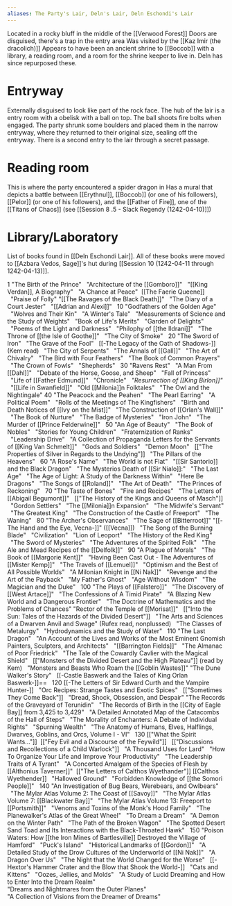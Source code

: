 ```yaml
---
aliases: The Party's Lair, Deln's Lair, Deln Eschondi's Lair
---
```


Located in a rocky bluff in the middle of the [[Verwood Forest]]
Doors are disguised, there's a trap in the entry area
Was visited by the [[Kaz Imir (the dracolich)]]
Appears to have been an ancient shrine to [[Boccob]] with a library, a reading room, and a room for the shrine keeper to live in. Deln has since repurposed these.

# Entryway
Externally disguised to look like part of the rock face.  The hub of the lair is a entry room with a obelisk with a ball on top.  The ball shoots fire bolts when engaged.  The party shrunk some boulders and placed them in the narrow entryway, where they returned to their original size, sealing off the entryway.  There is a second entry to the lair through a secret passage.

# Reading room
This is where the party encountered a spider dragon in Has a mural that depicts a battle between [[Erythnul]], [[Boccob]] (or one of his followers), [[Pelor]] (or one of his followers), and the [[Father of Fire]], one of the [[Titans of Chaos]] (see [[Session 8 .5 - Slack Regendy (1242-04-10)]])

# Library/Laboratory

List of books found in [[Deln Eschondi Lair]].  All of these books were moved to [[Azbara Vedos, Sage]]'s hut during [[Session 10 (1242-04-11 through 1242-04-13)]].

1 "The Birth of the Prince"
  "Architecture of the [[Gomboro]]"
  "[[King Verdan]], A Biography"
  "A Chance at Peace"
 [[The Faerie Queene]]
  "Praise of Folly"
"[[The Ravages of the Black Death]]"
  "The Diary of a Court Jester"
  "[[Adrian and Alexi]]"
  10 "Godfathers of the Golden Age"
  "Wolves and Their Kin"
  "A Winter's Tale"
  "Measurements of Science and the Study of Weights"
  "Book of Life's Merits"
  "Garden of Delights"
  "Poems of the Light and Darkness"
  "Philophy of [[the Ildrani]]"
  "The Throne of [[the Isle of Goothe]]"
  "The City of Smoke"
  20 "The Sword of Iron"
  "The Grave of the Fool"
  [[-The Legacy of the Oath of Shadows-]] (Kem read)
  "The City of Serpents"
  "The Annals of [[Gall]]"
  "The Art of Chivalry"
  "The Bird with Four Feathers"
  "The Book of Common Prayers"
  "The Crown of Fowls"
  "Shepherds"
  30 "Ravens Rest"
  "A Man From [[Dahl]]"
  "Debate of the Horse, Goose, and Sheep"
  "Fall of Princess"
  "Life of [[Father Edmund]]"
  "Chronicle"
  *"Resurrection of [[King Birlon]]"*
  "[[Life in Swanfield]]"
  "Old [[Milonia]]n Folktales"
  "The Owl and the Nightingale"
40 "The Peacock and the Peahen"
  "The Pearl Earring"
  "A Political Poem"
  "Rolls of the Meetings of The Kingfishers"
  "Birth and Death Notices of [[Ivy on the Mist]]"
  "The Construction of [[Orlan's Wall]]"
  "The Book of Nurture"
  "The Badge of Mysteries"
  "Iron John"
  "The Murder of [[Prince Felderwine]]"
  50 "An Age of Beauty"
  "The Book of Nobles"
  "Stories for Young Children"
  "Fraternization of Ranks"
  "Leadership Drive"
  "A Collection of Propaganda Letters for the Servants of [[King Van Schmelt]]"
  "Gods and Soldiers"
  "Demon Moon"
  [["The Properties of Silver in Regards to the Undying"]]
  "The Pillars of the Heavens"
  60 "A Rose's Name"
  "The World is not Flat"
  "[[Sir Santorio]] and the Black Dragon"
  "The Mysterios Death of [[Sir Nialo]]:"
  "The Last Age"
  "The Age of Light: A Study of the Darkness Within"
  "Here Be Dragons"
  "The Songs of [[Roland]]"
  "The Art of Death"
  "The Princes of Reckoning"
  70 "The Taste of Bones"
  "Fire and Recipes"
  "The Letters of [[Abigail Begumont]]"
  [["The History of the Kings and Queens of Masch"]]
  "Gordon Settlers"
  "The [[Milonia]]n Expansion"
  "The Midwife's Servant"
  "The Greatest King"
  "The Construction of the Castle of Freeport"
  "The Waning"
  80 "The Archer's Observances"
  "The Sage of [[Bitterroot]]"
"[[-The Hand and the Eye, Vecna-]]" ([[Vecna]])
  "The Song of the Burning Blade"
  "Civilization"
  "Lion of Leoport"
  "The History of the Red King"
  "The Sword of Mysteries"
  "The Adventures of the Spirited Folk"
  "The Ale and Mead Recipes of the [[Delfolk]]"
  90 "A Plague of Morals"
  "The Book of [[Margorie Kent]]"
  "Having Been Cast Out - The Adventures of [[Mister Kemp]]"
  "The Travels of [[Lemuel]]"
  "Optimism and the Best of All Possible Worlds"
  "A Milonian Knight in [[Ni Nak]]"
  "Revenge and the Art of the Payback"
  "My Father's Ghost"
  "Age Without Wisdom"
  "The Magician and the Duke"
  100 "The Plays of [[Falstero]]"
  "The Discovery of [[West Artace]]"
  "The Confessions of A Timid Pirate"
  "A Blazing New World and a Dangerous Frontier"
  "The Doctrine of Mathematics and the Problems of Chances"
"Rector of the Temple of [[Morisat]]"
  [["Into the Sun: Tales of the Hazards of the Divided Desert"]]
  "The Arts and Sciences of a Dwarven Anvil and Swage" (Rufex read, nonplussed)
  "The Classes of Metalurgy"
  "Hydrodynamics and the Study of Water"
  110 "The Last Dragon"
  "An Account of the Lives and Works of the Most Eminent Gnomish Painters, Sculpters, and Architects"
  "[[Barrington Fields]]"
  "The Almanac of Poor Friedrick"
  "The Tale of the Cowardly Cavlier with the Magical Shield"
  [["Monsters of the Divided Desert and the High Plateau"]] (read by Kem)
  "Monsters and Beasts Who Roam the [[Goblin Wastes]]"
"The Dune Walker's Story"
  [[-Castle Baswerk and the Tales of King Orlan Baswerk-]]==
  120 [[-The Letters of Sir Edward Curth and the Vampire Hunter-]]
  "Orc Recipes: Strange Tastes and Exotic Spices"
  [["Sometimes They Come Back"]]
  "Dread, Shock, Obsession, and Despair"
"The Records of the Graveyard of Terunidin"
  "The Records of Birth in the [[City of Eagle Bay]] from 3,425 to 3,429"
  "A Detailed Annotated Map of the Catacombs of the Hall of Steps"
  "The Morality of Enchanters: A Debate of Individual Rights"
  "Spurning Wealth"
  "The Anatomy of Humans, Elves, Halflings, Dwarves, Goblins, and Orcs, Volume I - VI"
  130 [["What the Spirit Wants..."]]
 [["Fey Evil and a Discourse of the Feywild"]]
  [["Discussions and Recollections of a Child Warlock"]]
  "A Thousand Uses for Lard"
  "How To Organize Your Life and Improve Your Productivity"
  "The Leadership Traits of A Tyrant"
  "A Concerted Amalgam of the Species of Flesh by [[Althonius Taverner]]"
 [["The Letters of Calthos Wyethander"]] [[Calthos Wyethender]]
  "Hallowed Ground"
  "Forbidden Knowledge of [[the Somori People]]"
  140 "An Investigation of Bug Bears, Werebears, and Owlbears"
  "The Mylar Atlas Volume 2: The Coast of [[Savoy]]"
  "The Mylar Atlas Volume 7: [[Blackwater Bay]]"
  "The Mylar Atlas Volume 13: Freeport to [[Portsmith]]"
  "Venoms and Toxins of the Monk's Hood Family"
  "The Planewalker's Atlas of the Great Wheel"
  "To Dream a Dream"
  "A Demon on the Winter Path"
  "The Path of the Broken Wagon"
  "The Spotted Desert Sand Toad and Its Interactions with the Black-Throated Hawk"
  150 "Poison Waters: How [[the Iron Mines of Bartlesville]] Destroyed the Village of Hamford"
  "Puck's Island"
  "Historical Landmarks of [[Gordon]]"
  "A Detailed Study of the Drow Cultures of the Underworld of [[Ni Nak]]"
  "A Dragon Over Us"
  "The Night that the World Changed for the Worse"
  [[-Hextor's Hammer Crater and the Blow that Shook the World-]]
  "Cats and Kittens"
  "Oozes, Jellies, and Molds"
  "A Study of Lucid Dreaming and How to Enter Into the Dream Realm"  
  "Dreams and Nightmares from the Outer Planes"  
  "A Collection of Visions from the Dreamer of Dreams"
